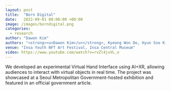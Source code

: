 ```yaml
---
layout: post
title:  "Born Digital"
date:   2022-09-01 00:00:00 +00:00
image: /images/borndigital.png
categories:
  - research
author: "Dawon Kim"
authors: "<strong><u>Dawon Kim</u></strong>, Kyeong Won Do, Hyun Soo Kim, Hyunjin Kim, Gu Yong Kwon, Chang Woo Son, Jae Won Noh, Si Woo Kwon"
venue: "Insa Youth NFT Art Festival, Insa Central Museum"
video: https://www.youtube.com/watch?v=rvZl4jvVL_o
---
```

We developed an experimental Virtual Hand Interface using AI+XR, allowing audiences to interact with virtual objects in real time. The project was showcased at a Seoul Metropolitan Government-hosted exhibition and featured in an official government article.